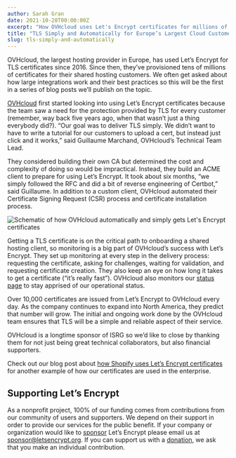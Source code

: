 ```yaml
---
author: Sarah Gran
date: 2021-10-28T00:00:00Z
excerpt: "How OVHcloud uses Let's Encrypt certificates for millions of European customers"
title: "TLS Simply and Automatically for Europe’s Largest Cloud Customers"
slug: tls-simply-and-automatically
---
```

OVHcloud, the largest hosting provider in Europe, has used Let’s Encrypt for TLS certificates since 2016. Since then, they’ve provisioned tens of millions of certificates for their shared hosting customers. We often get asked about how large integrations work and their best practices so this will be the first in a series of blog posts we’ll publish on the topic.

[OVHcloud](https://ovhcloud.com/) first started looking into using Let’s Encrypt certificates because the team saw a need for the protection provided by TLS for every customer (remember, way back five years ago, when that wasn’t just a thing everybody did?). “Our goal was to deliver TLS simply. We didn’t want to have to write a tutorial for our customers to upload a cert, but instead just click and it works,” said Guillaume Marchand, OVHcloud’s Technical Team Lead. 

They considered building their own CA but determined the cost and complexity of doing so would be impractical. Instead, they build an ACME client to prepare for using Let’s Encrypt. It took about six months, “we simply followed the RFC and did a bit of reverse engineering of Certbot,” said Guillaume. In addition to a custom client, OVHcloud automated their Certificate Signing Request (CSR) process and certificate installation process. 

![Schematic of how OVHcloud automatically and simply gets Let's Encrypt certificates](/images/2021.10.28-OVHcloud-schematic.png)

Getting a TLS certificate is on the critical path to onboarding a shared hosting client, so monitoring is a big part of OVHcloud’s success with Let’s Encrypt. They set up monitoring at every step in the delivery process: requesting the certificate, asking for challenges, waiting for validation, and requesting certificate creation. They also keep an eye on how long it takes to get a certificate (“it’s really fast”). OVHcloud also monitors our [status page](https://letsencrypt.status.io/) to stay apprised of our operational status.

Over 10,000 certificates are issued from Let’s Encrypt to OVHcloud every day. As the company continues to expand into North America, they predict that number will grow. The initial and ongoing work done by the OVHcloud team ensures that TLS will be a simple and reliable aspect of their service. 

OVHcloud is a longtime sponsor of ISRG so we’d like to close by thanking them for not just being great technical collaborators, but also financial supporters. 

Check out our blog post about [how Shopify uses Let’s Encrypt certificates](https://letsencrypt.org/2021/09/14/speed-at-scale-shopify.html) for another example of how our certificates are used in the enterprise.

## Supporting Let’s Encrypt
As a nonprofit project, 100% of our funding comes from contributions from our community of users and supporters. We depend on their support in order to provide our services for the public benefit. If your company or organization would like to [sponsor](https://letsencrypt.org/become-a-sponsor/) Let’s Encrypt please email us at [sponsor@letsencrypt.org](mailto:sponsor@letsencrypt.org). If you can support us with a [donation](https://letsencrypt.org/donate/), we ask that you make an individual contribution.
